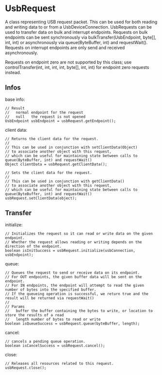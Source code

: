 # UsbRequest

A class representing USB request packet. This can be used for both reading and writing data to or from a UsbDeviceConnection. UsbRequests can be used to transfer data on bulk and interrupt endpoints. Requests on bulk endpoints can be sent synchronously via bulkTransfer(UsbEndpoint, byte[], int, int) or asynchronously via queue(ByteBuffer, int) and requestWait(). Requests on interrupt endpoints are only send and received asynchronously.

Requests on endpoint zero are not supported by this class; use controlTransfer(int, int, int, int, byte[], int, int) for endpoint zero requests instead.

## Infos

base info:

    // Result
    //   normal endpoint for the request
    //   null   the request is not opened
    UsbEndpoint usbEndpoint = usbRequest.getEndpoint();

client data:

    // Returns the client data for the request.
    //
    // This can be used in conjunction with setClientData(Object)
    // to associate another object with this request,
    // which can be useful for maintaining state between calls to queue(ByteBuffer, int) and requestWait()
    Object clientData = usbRequest.getClientData();

    // Sets the client data for the request.
    //
    // This can be used in conjunction with getClientData()
    // to associate another object with this request,
    // which can be useful for maintaining state between calls to queue(ByteBuffer, int) and requestWait()
    usbRequest.setClientData(object);

## Transfer

initialize:

    // Initializes the request so it can read or write data on the given endpoint.
    // Whether the request allows reading or writing depends on the direction of the endpoint.
    boolean isInitSuccess = usbRequest.initialize(usbConnection, usbEndpoint);

queue:

    // Queues the request to send or receive data on its endpoint.
    // For OUT endpoints, the given buffer data will be sent on the endpoint.
    // For IN endpoints, the endpoint will attempt to read the given number of bytes into the specified buffer.
    // If the queueing operation is successful, we return true and the result will be returned via requestWait()
    // 
    // Params
    //   buffer the buffer containing the bytes to write, or location to store the results of a read
    //   length number of bytes to read or write
    boolean isQueueSuccess = usbRequest.queue(byteBuffer, length);

cancel:

    // cancels a pending queue operation.
    boolean isCancelSuccess = usbRequest.cancel();

close:

    // Releases all resources related to this request.
    usbRequest.close();


